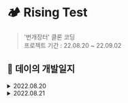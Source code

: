 # 🏕 Rising Test
> '번개장터' 클론 코딩   
> 프로젝트 기간 : 22.08.20 ~ 22.09.02
## 📑 데이의 개발일지
<details>
<summary>2022.08.20</summary>
<div markdown="1">


    
    1. 기획서 제출 ✅
    2. 로그인 화면 구현 ✅
    

</div>
</details>
<details>
<summary>2022.08.21</summary>
<div markdown="1">


    
    1. 홈 화면 구현 중 🔥
    

</div>
</details>

